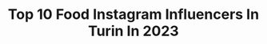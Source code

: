 ---
title: Top 10 Food Instagram Influencers In Turin In 2023
description: >-
  Find top food Instagram influencers in Turin in 2023. Most popular hashtags: #torino #food #turin #foodporn.
platform: Instagram
hits: 14
text_top: Identify the most popular Instagram profiles on inBeat.
text_bottom: inBeat aggregates 14 Instagram influencers like this in Turin, Italy for you to pitch.
profiles:
  - username: "bcoolguide"
    fullname: >-
      bcool guide
    bio: >-
      International lifestyle guide, travel, restaurants, events, hotels, mixology, shopping
    location: "Italy"
    followers: 66673
    engagement: 51
    commentsToLikes: 0.004732
    id: ck0tuyre999gf0i19m9b4h8qj
    verified: false
    hashtags: "#torinofood, #torino, #igerstorino, #mangiareatorino"
  - username: "silvergram85"
    fullname: >-
      🇮🇹  ᖴ ᗩ ᗷ Ꮖ ᝪ  🇮🇹
    bio: >-
      📍 𝙍𝙤𝙢𝙚,𝙄𝙩𝙖𝙡𝙮 📸 #ʜᴜᴀᴡᴇɪ P30 ᵖʳᵒ ~𝑈𝑛’𝑖𝑚𝑚𝑎𝑔𝑖𝑛𝑒 𝑣𝑎𝑙𝑒 𝑝𝑖𝑢̀ 𝑑𝑖 𝑚𝑖𝑙𝑙𝑒 𝑝𝑎𝑟𝑜𝑙𝑒~ 👇25 % 𝒅𝒊 𝒔𝒄𝒐𝒏𝒕𝒐 𝒑𝒓𝒆𝒏𝒐𝒕𝒂𝒏𝒅𝒐 𝒅𝒂 𝒒𝒖𝒊👇
    location: "Italy"
    followers: 10511
    engagement: 1001
    commentsToLikes: 0.015043
    id: ck5c702tu6jil0i11n30xtt2t
    verified: false
    hashtags: "#yallerslazio, #yallersworld, #ilikeitaly, #yallers"
  - username: "lestradeditorino"
    fullname: >-
      Le strade di Torino
    bio: >-
      Il blog per esploratori urbani | consigli da chi ama la città per chi vive la città | #lestradeditorino | scopri le altre città @lestradepuntocom
    location: "Italy"
    followers: 34495
    engagement: 197
    commentsToLikes: 0.013796
    id: ck5cf063dm2b90i112mpmgnjh
    verified: false
    hashtags: "#urbanexplorer, #torinocity, #architetturaitaliana, #whatitalyis"
  - username: "gabrielegalimbertiphoto"
    fullname: >-
      Gabriele Galimberti
    bio: >-
      National Geographic photographer @natgeo / @natgeotravel / Member of @thephotosociety and @river_boom Canon Ambassador @canonitaliaspa
    location: "Italy"
    followers: 260340
    engagement: 208
    commentsToLikes: 0.019591
    id: ck0ucadumgbod0i19ffkc9mx0
    verified: true
    hashtags: "#child, #flower, #toys, #usa"
  - username: "italyfoodprntorino"
    fullname: >-
      Italy Food Porn Torino
    bio: >-
      La rubrica di @italyfoodprn sul cibo più accattivante di #Torino e dintorni ❤ Hashtag: #italyfoodporntorino
    location: "Italy"
    followers: 35705
    engagement: 366
    commentsToLikes: 0.005047
    id: ck5cayuc7edzg0i11vpj6c6dn
    verified: false
    hashtags: "#pasta, #foodphotography, #turin, #foodie"
  - username: "rita.cap"
    fullname: >-
      Rita Capparelli
    bio: >-
      Italian based in Turin 🥀deeply in love with aesthetics beauty inquiries: rita@sparkleagency.it @thewom contributor my wardrobe ↴
    location: "Italy"
    followers: 101850
    engagement: 425
    commentsToLikes: 0.006343
    id: ck138l6upgrut0i19o4hxktfz
    verified: false
    hashtags: "#thursday, #parisianstyle, #saturday, #friday"
  - username: "lele_be"
    fullname: >-
      Emanuele
    bio: >-
      🐻‍❄️ Thirtysometing 💼 Designer @studio.bulbus ❤️ Urban Cyclist & Bed Lover 📍Turin, Milan & all in between 📩 berteletti.e@gmail.com
    location: "Italy"
    followers: 28430
    engagement: 374
    commentsToLikes: 0.018351
    id: ckap8038um9bx0i78ekzdqce0
    verified: false
    hashtags: "#boniacaso, #blanc, #exultis, #malebody"
  - username: "madamecereris"
    fullname: >-
      Madame Cereris
    bio: >-
      By Luca & Andrea: Food 🍳 & Wine 🍇 enthusiasts in love with Italian 🇮🇹 Gastronomy & Cuisine 🍝 📍Made in Val d'Ossola 🏡
    location: "Italy"
    followers: 10069
    engagement: 516
    commentsToLikes: 0.008143
    id: ck5bx37glmwzu0i11d7h741oc
    verified: false
    hashtags: "#pastafresca, #foodblogger, #instadesign, #pastagram"
  - username: "iris_travel_food"
    fullname: >-
      Irene Di Franco
    bio: >-
      ✈️🍩Travelfood 👩‍🏫 Teacher 🤩trips and dinners without spending too much 📍Local di @belocal_italia #foodandsuitcase #ciboevaligia My articles on⬇️
    location: "Italy"
    followers: 2275
    engagement: 1067
    commentsToLikes: 0.057944
    id: ckaosarzxqw2g0i78185uzq8l
    verified: false
    hashtags: "#viaggioinitalia, #pizza, #volgopiemonte, #thefork"
  - username: "sourdoughpizza_lovecchiopiero"
    fullname: >-
      Piero Lovecchio
    bio: >-
      🍕pizza🍕focaccia🍕sourdough🍕 INFO: p.lovecchio@email.it #pierolovecchio 🍕consult🍕 🌍TORINO🌏
    location: "Italy"
    followers: 7699
    engagement: 573
    commentsToLikes: 0.082306
    id: ck602h03jhdg90i14sgtd4tao
    verified: false
    hashtags: "#sourdough, #pizzafritta, #wine, #fermentation"
---